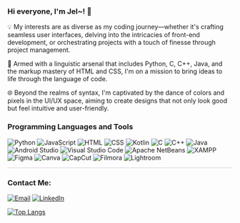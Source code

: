### Hi everyone, I'm Jel~! 👋

💡 My interests are as diverse as my coding journey—whether it's crafting seamless user interfaces, delving into the intricacies of front-end development, or orchestrating projects with a touch of finesse through project management.

🚀 Armed with a linguistic arsenal that includes Python, C, C++, Java, and the markup mastery of HTML and CSS, I'm on a mission to bring ideas to life through the language of code.

🌐 Beyond the realms of syntax, I'm captivated by the dance of colors and pixels in the UI/UX space, aiming to create designs that not only look good but feel intuitive and user-friendly.

### Programming Languages and Tools

![Python](https://img.shields.io/badge/Python-3776AB?style=flat-square&logo=python&logoColor=white)
![JavaScript](https://img.shields.io/badge/JavaScript-F7DF1E?style=flat-square&logo=javascript&logoColor=black)
![HTML](https://img.shields.io/badge/HTML5-E34F26?style=flat-square&logo=html5&logoColor=white)
![CSS](https://img.shields.io/badge/CSS3-1572B6?style=flat-square&logo=css3&logoColor=white)
![Kotlin](https://img.shields.io/badge/Kotlin-0095D5?style=flat-square&logo=kotlin&logoColor=white)
![C](https://img.shields.io/badge/C-00599C?style=flat-square&logo=c&logoColor=white)
![C++](https://img.shields.io/badge/C++-00599C?style=flat-square&logo=c%2B%2B&logoColor=white)
![Java](https://img.shields.io/badge/Java-007396?style=flat-square&logo=java&logoColor=white)
![Android Studio](https://img.shields.io/badge/Android%20Studio-3DDC84?style=flat-square&logo=android-studio&logoColor=white)
![Visual Studio Code](https://img.shields.io/badge/Visual%20Studio%20Code-007ACC?style=flat-square&logo=visual-studio-code&logoColor=white)
![Apache NetBeans](https://img.shields.io/badge/Apache%20NetBeans-1B6AC6?style=flat-square&logo=apache-netbeans&logoColor=white)
![XAMPP](https://img.shields.io/badge/XAMPP-F37623?style=flat-square&logo=xampp&logoColor=white)
![Figma](https://img.shields.io/badge/Figma-F24E1E?style=flat-square&logo=figma&logoColor=white)
![Canva](https://img.shields.io/badge/Canva-00C4CC?style=flat-square&logo=canva&logoColor=white)
![CapCut](https://img.shields.io/badge/CapCut-000000?style=flat-square&logo=capcut&logoColor=white)
![Filmora](https://img.shields.io/badge/Filmora-000000?style=flat-square&logo=wondershare-filmora&logoColor=white)
![Lightroom](https://img.shields.io/badge/Lightroom-31A8FF?style=flat-square&logo=adobe-lightroom&logoColor=white)

<hr style="height:1px; border:none; color:#ccc; background-color:#ccc;">

### Contact Me:

[![Email](https://img.shields.io/badge/Email-D14836?style=flat-square&logo=gmail&logoColor=white)](mailto:anjeligusnawan@gmail.com)
[![LinkedIn](https://img.shields.io/badge/LinkedIn-0077B5?style=flat-square&logo=linkedin&logoColor=white)](https://www.linkedin.com/in/anjeligusnawan)

[![Top Langs](https://github-readme-stats.vercel.app/api/top-langs/?username=anjeellun)](https://github.com/anjellun/github-readme-stats)

<!--
**Anjeellun/Anjeellun** is a ✨ _special_ ✨ repository because its `README.md` (this file) appears on your GitHub profile.

Here are some ideas to get you started:

- 🔭 I’m currently working on ...
- 🌱 I’m currently learning ...
- 👯 I’m looking to collaborate on ...
- 🤔 I’m looking for help with ...
- 💬 Ask me about ...
- 📫 How to reach me: ...
- 😄 Pronouns: ...
- ⚡ Fun fact: ...
-->


